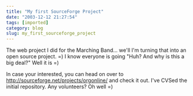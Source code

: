 ```yaml
---
title: "My first SourceForge Project"
date: "2003-12-12 21:27:54"
tags: [imported]
category: blog
slug: my_first_sourceforge_project
---
```


The web project I did for the Marching Band... we'll I'm turning that into an open source project. =) I know everyone is going "Huh? And why is this a big deal?" Well it is =)

In case your interested, you can head on over to http://sourceforge.net/projects/orgonline/ and check it out. I've CVSed the initial repository. Any volunteers? Oh well =)
